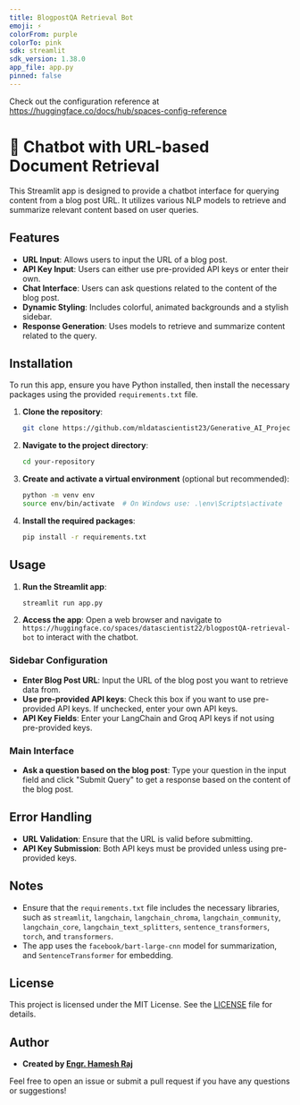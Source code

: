 ```yaml
---
title: BlogpostQA Retrieval Bot
emoji: ⚡
colorFrom: purple
colorTo: pink
sdk: streamlit
sdk_version: 1.38.0
app_file: app.py
pinned: false
---
```


Check out the configuration reference at https://huggingface.co/docs/hub/spaces-config-reference

# 🤖 Chatbot with URL-based Document Retrieval

This Streamlit app is designed to provide a chatbot interface for querying content from a blog post URL. It utilizes various NLP models to retrieve and summarize relevant content based on user queries.

## Features

- **URL Input**: Allows users to input the URL of a blog post.
- **API Key Input**: Users can either use pre-provided API keys or enter their own.
- **Chat Interface**: Users can ask questions related to the content of the blog post.
- **Dynamic Styling**: Includes colorful, animated backgrounds and a stylish sidebar.
- **Response Generation**: Uses models to retrieve and summarize content related to the query.

## Installation

To run this app, ensure you have Python installed, then install the necessary packages using the provided `requirements.txt` file.

1. **Clone the repository**:
    ```bash
    git clone https://github.com/mldatascientist23/Generative_AI_Projects.git
    ```

2. **Navigate to the project directory**:
    ```bash
    cd your-repository
    ```

3. **Create and activate a virtual environment** (optional but recommended):
    ```bash
    python -m venv env
    source env/bin/activate  # On Windows use: .\env\Scripts\activate
    ```

4. **Install the required packages**:
    ```bash
    pip install -r requirements.txt
    ```

## Usage

1. **Run the Streamlit app**:
    ```bash
    streamlit run app.py
    ```

2. **Access the app**:
    Open a web browser and navigate to `https://huggingface.co/spaces/datascientist22/blogpostQA-retrieval-bot` to interact with the chatbot.

### Sidebar Configuration

- **Enter Blog Post URL**: Input the URL of the blog post you want to retrieve data from.
- **Use pre-provided API keys**: Check this box if you want to use pre-provided API keys. If unchecked, enter your own API keys.
- **API Key Fields**: Enter your LangChain and Groq API keys if not using pre-provided keys.

### Main Interface

- **Ask a question based on the blog post**: Type your question in the input field and click "Submit Query" to get a response based on the content of the blog post.

## Error Handling

- **URL Validation**: Ensure that the URL is valid before submitting.
- **API Key Submission**: Both API keys must be provided unless using pre-provided keys.

## Notes

- Ensure that the `requirements.txt` file includes the necessary libraries, such as `streamlit`, `langchain`, `langchain_chroma`, `langchain_community`, `langchain_core`, `langchain_text_splitters`, `sentence_transformers`, `torch`, and `transformers`.
- The app uses the `facebook/bart-large-cnn` model for summarization, and `SentenceTransformer` for embedding.

## License

This project is licensed under the MIT License. See the [LICENSE](LICENSE) file for details.

## Author

- **Created by [Engr. Hamesh Raj](https://www.linkedin.com/in/datascientisthameshraj/)**

Feel free to open an issue or submit a pull request if you have any questions or suggestions!
